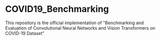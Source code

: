 # COVID19_Benchmarking

This repository is the official implementation of "Benchmarking and Evaluation of Convolutional Neural Networks and Vision Transformers on COVID-19 Dataset" 
